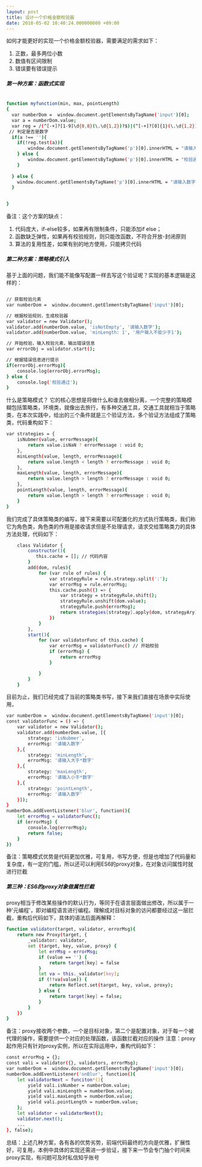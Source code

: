 ```yaml
---
layout: post
title: 设计一个价格金额校验器
date: 2018-05-02 10:40:24.000000000 +09:00
---
```

如何才能更好的实现一个价格金额校验器，需要满足的需求如下：
1. 正数，最多两位小数
2. 数值有区间限制
3. 错误要有错误提示

##### 第一种方案：函数式实现
```bash

function myfunction(min, max, pointLength)
{
  var numberDom =  window.document.getElementsByTagName('input')[0];
  var a = numberDom.value;
  var reg = /(^[-+]?[1-9]\d{0,8}(\.\d{1,2})?$)|(^[-+]?[0]{1}(\.\d{1,2})?$)/;
 // 判定是否是数字 
  if(a !== ''){
    if(!reg.test(a)){
    	window.document.getElementsByTagName('p')[0].innerHTML = "请输入合法的数字：" + min + "-" + max + "之间的数字，并且最多" + pointLength + "位小数";
    } else {
    	window.document.getElementsByTagName('p')[0].innerHTML = "校验通过";
    }
    
  } else {
    window.document.getElementsByTagName('p')[0].innerHTML = "请输入数字";
  }

  
} 

```
备注：这个方案的缺点：
1. 代码庞大，if-else较多，如果再有限制条件，只能添加if else；
2. 函数缺乏弹性，如果再有校验规则，则只能改函数，不符合开放-封闭原则
3. 算法的复用性差，如果有别的地方使用，只能拷贝代码

##### 第二种方案：策略模式引入
基于上面的问题，我们能不能像写配置一样去写这个验证呢？实现的基本逻辑是这样的：
```bash

// 获取校验元素
var numberDom =  window.document.getElementsByTagName('input')[0];

// 根据校验规则，生成校验器
var validator = new Validator();
validator.add(numberDom.value, 'isNotEmpty', '请输入数字');
validator.add(numberDom.value, 'minLength: 1', '用户输入不能少于1');

// 开始校验，输入校验元素，输出错误信息
var errorObj = validator.start();

// 根据错误信息进行提示
if(errorObj.errorMsg){
    console.log(errorObj.errorMsg);
} else {
    console.log('校验通过');
}

```
什么是策略模式？
它的核心思想是将做什么和谁去做相分离，一个完整的策略模糊包括策略类，环境类，就像出去旅行，有多种交通工具，交通工具就相当于策略类，在本次实践中，给出的三个条件就是三个验证方法，多个验证方法组成了策略类，代码重构如下：
```bash
var strategies = {
    isNubmer(value, errorMessage){
        return value.isNaN ? errorMessage : void 0;
    },
    minLength(value, length, errorMessage){
        return value.length < length ? errorMessage : void 0;
    },
    maxLength(value, length, errorMessage){
        return value.length > length ? errorMessage : void 0;
    },
    pointLength(value, length, errorMessage){
        return value.length > length ? errorMessage : void 0;
    }
}
```

我们完成了具体策略类的编写，接下来需要以可配置化的方式执行策略类，我们称它为角色类，角色类的作用是接收请求但是不处理请求，请求交给策略类力的具体方法处理，代码如下：
```bash
    class Validator {
        constructor(){
           this.cache = []; // 代码内容
        }
        add(dom, rules){
            for (var rule of rules) {
                var strategyRule = rule.strategy.split(':');
                var errorMsg = rule.errorMsg;
                this.cache.push(() => {
                    var strategy = strategyRule.shift();
                    strategyRule.unshift(dom.value);
                    strategyRule.push(errorMsg);
                    return strategies[strategy].apply(dom, strategyAry);
                })
            }
        },
        start(){
            for (var validatorFunc of this.cache) {
                var errorMsg = validatorFunc() // 开始校验
                if (errorMsg) {
                    return errorMsg
                }

            }
        }
    }

```

目前为止，我们已经完成了当前的策略类书写，接下来我们直接在场景中实际使用，
```bash
var numberDom =  window.document.getElementsByTagName('input')[0];
const validatorFunc = () => {
    var validator = new Validator();
    validator.add(numberDom.value, [{
        strategy: 'isNubmer',
        errorMsg: '请输入数字'
    },{
        strategy: 'minLength',
        errorMsg: '请输入大于*数字'
    },{
        strategy: 'maxLength',
        errorMsg: '请输入小于*数字'
    },{
        strategy: 'pointLength',
        errorMsg: '请输入数字'
    }]);
}
numberDom.addEventListener('blur', function(){
    let errorMsg = validatorFunc();
    if (errorMsg) {
        console.log(errorMsg);
        return false;
    }
})
```

备注：策略模式优势是代码更加优雅，可复用，书写方便，但是也增加了代码量和复杂度，有一定的门槛，所以还可以利用ES6的proxy对象，在对象访问属性时就进行拦截

##### 第三种：ES6的proxy对象做属性拦截
proxy相当于修改某些操作的默认行为，等同于在语言层面做出修改，所以属于一种'元编程'，即对编程语言进行编程。理解成对目标对象的访问都要经过这一层拦截，重构后代码如下，具体的语法后面再解释：
```bash
function validator(target, validator, errorMsg){
    return new Proxy(target, {
        _validator: validator,
        set (target, key, value, proxy) {
            let errMsg = errorMsg;
            if (value == '') {
                return target[key] = false
            }
            let va = this._validator[key];
            if (!!va(value)) {
                return Reflect.set(target, key, value, proxy);
            } else {
                return target[key] = false;
            }
        }
    })
}
```
备注：proxy接收两个参数，一个是目标对象，第二个是配置对象，对于每一个被代理的操作，需要提供一个对应的处理函数，该函数拦截对应的操作
注意：proxy起作用只有针对proxy实例，所以在实际运用中，重构代码如下：
```bash
const errorMsg = {};
const vali = validator({}, validators, errorMsg);
var numberDom =  window.document.getElementsByTagName('input')[0];
numberDom.addEventListener('onBlur', function(){
    let validatorNext = funciton*(){
        yield vali.isNumber = numberDom.value;
        yield vali.minLength = numberDom.value;
        yield vali.maxLength = numberDom.value;
        yield vali.pointLength = numberDom.value;
    };
    let validator = validatorNext();
    validator.next();
    ...
}, false);
```

总结：上述几种方案，各有各的优势劣势，前端代码最终的方向是优雅，扩展性好，可复用，本例中具体的实现还需进一步验证，接下来一节会专门抽个时间来proxy实现，有问题可及时私信知乎账号




